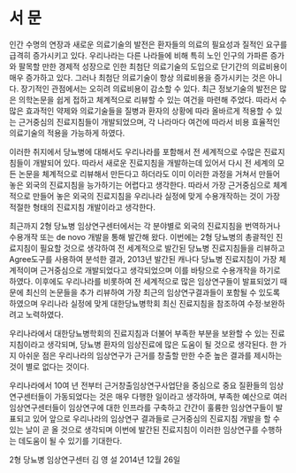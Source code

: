 # 서 문

인간 수명의 연장과 새로운 의료기술의 발전은 환자들의 의료의 필요성과 질적인 요구를 급격히 증가시키고 있다. 우리나라는 다른 나라들에 비해 특히 노인 인구의 가파른 증가와 팔목할 만한 경제적 성장으로 인한 최첨단 의료기술의 도입으로 단기간의 의료비용이 매우 증가하고 있다. 그러나 최첨단 의료기술이 항상 의료비용을 증가시키는 것은 아니다. 장기적인 관점에서는 오히려 의료비용이 감소할 수 있다. 최근 정보기술의 발전은 많은 의학논문을 쉽게 접하고 체계적으로 리뷰할 수 있는 여건을 마련해 주었다. 따라서 수많은 효과적인 약제와 의료기술들을 질병과 환자의 상황에 따라 올바르게 적용할 수 있는 근거중심의 진료지침들이 개발되었으며, 각 나라마다 여건에 따라서 비용 효율적인 의료기술의 적용을 가능하게 하였다.

이러한 취지에서 당뇨병에 대해서도 우리나라를 포함해서 전 세계적으로 수많은 진료지침들이 개발되어 있다. 따라서 새로운 진료지침을 개발하는데 있어서 다시 전 세계의 모든 논문을 체계적으로 리뷰해서 만든다고 하더라도 이미 이러한 과정을 거쳐서 만들어 놓은 외국의 진료지침을 능가하기는 어렵다고 생각한다. 따라서 가장 근거중심으로 체계적으로 만들어 놓은 외국의 진료지침을 우리나라 실정에 맞게 수용개작하는 것이 가장 적절한 형태의 진료지침 개발이라고 생각한다.

최근까지 2형 당뇨병 임상연구센터에서는 각 분야별로 외국의 진료지침을 번역하거나 수용개작 또는 de novo 개발을 통해 발간해 왔다. 이번에는 2형 당뇨병의 총괄적인 진료지침이 필요할 것으로 생각하여 전 세계적으로 발간된 당뇨병 진료지침들을 리뷰하고 Agree도구를 사용하여 분석한 결과, 2013년 발간된 캐나다 당뇨병 진료지침이 가장 체계적이며 근거중심으로 개발되었다고 생각되었으며 이를 바탕으로 수용개작을 하기로 하였다. 이후에도 우리나라를 비롯하여 전 세계적으로 많은 임상연구들이 발표되었기 때문에 최신의 논문들을 추가 리뷰하여 가장 최근의 임상연구결과들이 포함될 수 있도록 하였으며 우리나라 실정에 맞게 대한당뇨병학회 최신 진료지침을 참조하여 수정·보완하려고 노력하였다.

우리나라에서 대한당뇨병학회의 진료지침과 더불어 부족한 부분을 보완할 수 있는 진료지침이라고 생각되며, 당뇨병 환자의 임상진료에 많은 도움이 될 것으로 생각된다. 한 가지 아쉬운 점은 우리나라의 임상연구가 근거를 창출할 만한 수준 높은 결과를 제시하는 것이 별로 없다는 것이다.

우리나라에서 10여 년 전부터 근거창출임상연구사업단을 중심으로 중요 질환들의 임상연구센터들이 가동되었다는 것은 매우 다행한 일이라고 생각하며, 부족한 예산으로 여러 임상연구센터들이 임상연구에 대한 인프라를 구축하고 간간이 훌륭한 임상연구들이 발표되고 있어 앞으로 우리나라의 임상연구 결과들로 근거중심의 진료지침 개발을 할 수 있는 날이 곧 올 것으로 생각되며 이번에 발간된 진료지침이 이러한 임상연구를 수행하는 데도움이 될 수 있기를 기대한다.

2형 당뇨병 임상연구센터 김 영 설
2014년 12월 26일